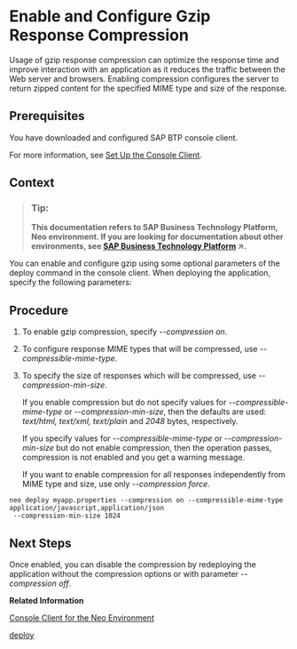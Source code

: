 <!-- loio390594a7ee9e4a51b5f5eb6af61d8bdc -->

# Enable and Configure Gzip Response Compression

Usage of gzip response compression can optimize the response time and improve interaction with an application as it reduces the traffic between the Web server and browsers. Enabling compression configures the server to return zipped content for the specified MIME type and size of the response.



## Prerequisites

You have downloaded and configured SAP BTP console client.

For more information, see [Set Up the Console Client](../30-development-neo/set-up-the-console-client-7613dee.md).



## Context

> ### Tip:  
> **This documentation refers to SAP Business Technology Platform, Neo environment. If you are looking for documentation about other environments, see [SAP Business Technology Platform](https://help.sap.com/viewer/65de2977205c403bbc107264b8eccf4b/Cloud/en-US/6a2c1ab5a31b4ed9a2ce17a5329e1dd8.html "SAP Business Technology Platform (SAP BTP) is an integrated offering comprised of four technology portfolios: database and data management, application development and integration, analytics, and intelligent technologies. The platform offers users the ability to turn data into business value, compose end-to-end business processes, and build and extend SAP applications quickly.") :arrow_upper_right:.**

You can enable and configure gzip using some optional parameters of the deploy command in the console client. When deploying the application, specify the following parameters:



## Procedure

1.  To enable gzip compression, specify *\--compression on*.

2.  To configure response MIME types that will be compressed, use *\--compressible-mime-type*.

3.  To specify the size of responses which will be compressed, use *\--compression-min-size*.

    If you enable compression but do not specify values for *\--compressible-mime-type* or *\--compression-min-size*, then the defaults are used: *text/html, text/xml, text/plain* and *2048* bytes, respectively.

    If you specify values for *\--compressible-mime-type* or *\--compression-min-size* but do not enable compression, then the operation passes, compression is not enabled and you get a warning message.

    If you want to enable compression for all responses independently from MIME type and size, use only *\--compression force*.




```
neo deploy myapp.properties --compression on --compressible-mime-type application/javascript,application/json
 --compression-min-size 1024
```



## Next Steps

Once enabled, you can disable the compression by redeploying the application without the compression options or with parameter *\--compression off*.

**Related Information**  


[Console Client for the Neo Environment](console-client-for-the-neo-environment-7613230.md)

[deploy](deploy-937db4f.md "Deploying an application publishes it to SAP BTP. Use the optional parameters to make some specific configurations of the deployed application.")

